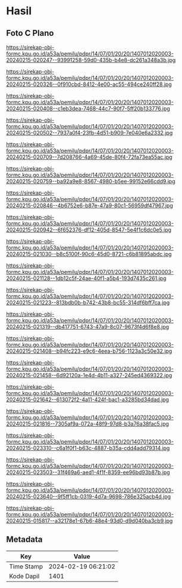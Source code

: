 # Hasil

## Foto C Plano

https://sirekap-obj-formc.kpu.go.id/a53a/pemilu/pdpr/14/07/01/20/20/1407012020003-20240215-020247--93991258-59d0-435b-b4e8-dc261a348a3b.jpg

https://sirekap-obj-formc.kpu.go.id/a53a/pemilu/pdpr/14/07/01/20/20/1407012020003-20240215-020326--0f910cbd-8412-4e00-ac55-494ce240ff28.jpg

https://sirekap-obj-formc.kpu.go.id/a53a/pemilu/pdpr/14/07/01/20/20/1407012020003-20240215-020408--c1eb3dea-7468-44c7-90f7-5ff20b133776.jpg

https://sirekap-obj-formc.kpu.go.id/a53a/pemilu/pdpr/14/07/01/20/20/1407012020003-20240215-020502--7937a0f4-23fb-4d51-b909-7e040e6a2332.jpg

https://sirekap-obj-formc.kpu.go.id/a53a/pemilu/pdpr/14/07/01/20/20/1407012020003-20240215-020709--7d208766-4a69-45de-80f4-72fa73ea55ac.jpg

https://sirekap-obj-formc.kpu.go.id/a53a/pemilu/pdpr/14/07/01/20/20/1407012020003-20240215-020759--ba92a9e8-8567-4980-b5ee-99152e66cdd9.jpg

https://sirekap-obj-formc.kpu.go.id/a53a/pemilu/pdpr/14/07/01/20/20/1407012020003-20240215-020846--4b6752e6-b87e-47a9-80c1-56959df47967.jpg

https://sirekap-obj-formc.kpu.go.id/a53a/pemilu/pdpr/14/07/01/20/20/1407012020003-20240215-020942--6f652376-df12-405d-8547-5e4f1c6dc0e5.jpg

https://sirekap-obj-formc.kpu.go.id/a53a/pemilu/pdpr/14/07/01/20/20/1407012020003-20240215-021030--b8c5100f-90c6-45d0-8721-c6b81895abdc.jpg

https://sirekap-obj-formc.kpu.go.id/a53a/pemilu/pdpr/14/07/01/20/20/1407012020003-20240215-021128--1db12c5f-24ae-40f1-a5b4-193d7435c261.jpg

https://sirekap-obj-formc.kpu.go.id/a53a/pemilu/pdpr/14/07/01/20/20/1407012020003-20240215-021223--813bdb0b-b742-43b8-bc55-314df6bff7ca.jpg

https://sirekap-obj-formc.kpu.go.id/a53a/pemilu/pdpr/14/07/01/20/20/1407012020003-20240215-021319--db417751-6743-47a9-8c07-9673f4d6f8e8.jpg

https://sirekap-obj-formc.kpu.go.id/a53a/pemilu/pdpr/14/07/01/20/20/1407012020003-20240215-021408--b94fc223-e9c6-4eea-b756-1123a3c50e32.jpg

https://sirekap-obj-formc.kpu.go.id/a53a/pemilu/pdpr/14/07/01/20/20/1407012020003-20240215-021458--6d92120a-1e4d-4b11-a327-245ed4369322.jpg

https://sirekap-obj-formc.kpu.go.id/a53a/pemilu/pdpr/14/07/01/20/20/1407012020003-20240215-021642--613072f2-4a11-424f-bac1-a3285bd34dad.jpg

https://sirekap-obj-formc.kpu.go.id/a53a/pemilu/pdpr/14/07/01/20/20/1407012020003-20240215-021816--7305af9a-072a-48f9-97d8-b3a76a38fac5.jpg

https://sirekap-obj-formc.kpu.go.id/a53a/pemilu/pdpr/14/07/01/20/20/1407012020003-20240215-023310--c6a1f0f1-b63c-4887-b35a-cdd4add79314.jpg

https://sirekap-obj-formc.kpu.go.id/a53a/pemilu/pdpr/14/07/01/20/20/1407012020003-20240215-023503--31f469a6-aed1-4f1f-8359-ee96bd93b87b.jpg

https://sirekap-obj-formc.kpu.go.id/a53a/pemilu/pdpr/14/07/01/20/20/1407012020003-20240215-023640--9f5ff1cb-0319-4d7a-9698-786e325acb4d.jpg

https://sirekap-obj-formc.kpu.go.id/a53a/pemilu/pdpr/14/07/01/20/20/1407012020003-20240215-015817--a32178e1-67b6-48e4-93d0-d9d040ba3cb9.jpg


## Metadata

| Key        | Value               |
| ---------- | ------------------- |
| Time Stamp | 2024-02-19 06:21:02 |
| Kode Dapil | 1401                |



